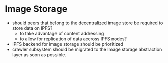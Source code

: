 








# Image **Storage**
- should peers that belong to the decentralized image store be required to store data on IPFS?
    - to take advantage of content addressing
    - to allow for replication of data accross IPFS nodes?
- IPFS backend for image storage should be prioritized
- crawler subsystem should be migrated to the Image storage abstraction layer as soon as possible.